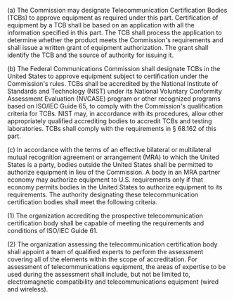 (a) The Commission may designate Telecommunication Certification Bodies (TCBs) to approve equipment as required under this part. Certification of equipment by a TCB shall be based on an application with all the information specified in this part. The TCB shall process the application to determine whether the product meets the Commission's requirements and shall issue a written grant of equipment authorization. The grant shall identify the TCB and the source of authority for issuing it.

(b) The Federal Communications Commission shall designate TCBs in the United States to approve equipment subject to certification under the Commission's rules. TCBs shall be accredited by the National Institute of Standards and Technology (NIST) under its National Voluntary Conformity Assessment Evaluation (NVCASE) program or other recognized programs based on ISO/IEC Guide 65, to comply with the Commission's qualification criteria for TCBs. NIST may, in accordance with its procedures, allow other appropriately qualified accrediting bodies to accredit TCBs and testing laboratories. TCBs shall comply with the requirements in § 68.162 of this part.

(c) In accordance with the terms of an effective bilateral or multilateral mutual recognition agreement or arrangement (MRA) to which the United States is a party, bodies outside the United States shall be permitted to authorize equipment in lieu of the Commission. A body in an MRA partner economy may authorize equipment to U.S. requirements only if that economy permits bodies in the United States to authorize equipment to its requirements. The authority designating these telecommunication certification bodies shall meet the following criteria.

(1) The organization accrediting the prospective telecommunication certification body shall be capable of meeting the requirements and conditions of ISO/IEC Guide 61.

(2) The organization assessing the telecommunication certification body shall appoint a team of qualified experts to perform the assessment covering all of the elements within the scope of accreditation. For assessment of telecommunications equipment, the areas of expertise to be used during the assessment shall include, but not be limited to, electromagnetic compatibility and telecommunications equipment (wired and wireless).

